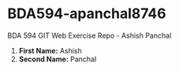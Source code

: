 # BDA594-apanchal8746
BDA 594 GIT Web Exercise Repo - Ashish Panchal

1. **First Name:** Ashish
1. **Second Name:** Panchal

